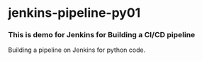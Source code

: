 # jenkins-pipeline-py01
### This is demo for Jenkins for Building a CI/CD pipeline
Building a pipeline on Jenkins for python code.
